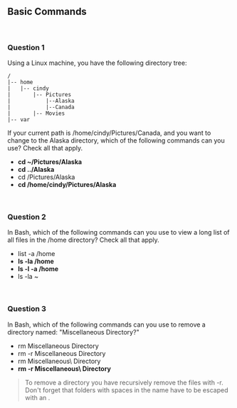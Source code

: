 ## Basic Commands

<br>

### Question 1

Using a Linux machine, you have the following directory tree:

```
/
|-- home
|   |-- cindy
|       |-- Pictures
|           |--Alaska
|           |--Canada
|       |-- Movies
|-- var
```

If your current path is /home/cindy/Pictures/Canada, and you want to change to the Alaska directory, which of the following commands can you use? Check all that apply.

* **cd ~/Pictures/Alaska**
* **cd ../Alaska**
* cd /Pictures/Alaska
* **cd /home/cindy/Pictures/Alaska**

<br>

### Question 2

In Bash, which of the following commands can you use to view a long list of all files in the /home directory? Check all that apply.

* list -a /home
* **ls -la /home**
* **ls -l -a /home**
* ls -la ~

<br>

### Question 3

In Bash, which of the following commands can you use to remove a directory named: "Miscellaneous Directory?"

* rm Miscellaneous Directory
* rm -r Miscellaneous Directory
* rm Miscellaneous\ Directory
* **rm -r Miscellaneous\ Directory**

> To remove a directory you have recursively remove the files with -r. Don't forget that folders with spaces in the name have to be escaped with an \.